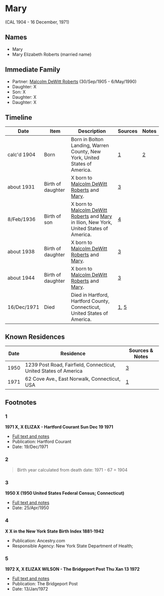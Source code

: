 ﻿---
layout: person
subject_key: i99819804
permalink: /people/i99819804
---

# Mary
(CAL 1904 - 16 December, 1971)

## Names

* Mary
* Mary Elizabeth Roberts (married name)

## Immediate Family

* Partner: [Malcolm DeWitt Roberts](./@21721539@-malcolm-dewitt-roberts-b1905-9-30-d1990-5-6.md) (30/Sep/1905 - 6/May/1990)
* Daughter: X
* Son: X
* Daughter: X
* Daughter: X

## Timeline

Date | Item | Description | Sources | Notes
---|---|---|---|---
calc'd 1904 | Born | Born in Bolton Landing, Warren County, New York, United States of America. | [1](#1) | [2](#2)
about 1931 | Birth of daughter | X born to [Malcolm DeWitt Roberts](./@21721539@-malcolm-dewitt-roberts-b1905-9-30-d1990-5-6.md) and [Mary](./@99819804@-mary-b1904-d1971-12-16.md). | [3](#3) | 
8/Feb/1936 | Birth of son | X born to [Malcolm DeWitt Roberts](./@21721539@-malcolm-dewitt-roberts-b1905-9-30-d1990-5-6.md) and [Mary](./@99819804@-mary-b1904-d1971-12-16.md) in Ilion, New York, United States of America. | [4](#4) | 
about 1938 | Birth of daughter | X born to [Malcolm DeWitt Roberts](./@21721539@-malcolm-dewitt-roberts-b1905-9-30-d1990-5-6.md) and [Mary](./@99819804@-mary-b1904-d1971-12-16.md). | [3](#3) | 
about 1944 | Birth of daughter | X born to [Malcolm DeWitt Roberts](./@21721539@-malcolm-dewitt-roberts-b1905-9-30-d1990-5-6.md) and [Mary](./@99819804@-mary-b1904-d1971-12-16.md). | [3](#3) | 
16/Dec/1971 | Died | Died in Hartford, Hartford County, Connecticut, United States of America. | [1](#1), [5](#5) | 

## Known Residences

Date | Residence | Sources & Notes
---|---|---
1950 | 1239 Post Road, Fairfield, Connecticut, United States of America | [3](#3)
1971 | 62 Cove Ave., East Norwalk, Connecticut, USA | [1](#1)

## Footnotes

### 1

**1971 X, X ELIZAX - Hartford Courant Sun Dec 19 1971**

* [Full text and notes](../sources/@8607200@-1971-roberts,-mary-elizabeth-hartford-courant-sun-dec-19-1971.md)
* Publication: Hartford Courant
* Date: 19/Dec/1971

### 2

> Birth year calculated from death date: 1971 - 67 = 1904
>


### 3

**1950 X (1950 United States Federal Census; Connecticut)**

* [Full text and notes](../sources/@8703207@-1950-roberts-1950-united-states-federal-census;-connecticut-.md)
* Date: 25/Apr/1950

### 4

**X X in the New York State Birth Index 1881-1942**

* Publication: Ancestry.com
* Responsible Agency: New York State Department of Health;

### 5

**1972 X, X ELIZAX WILSON - The Bridgeport Post Thu Xan 13 1972**

* [Full text and notes](../sources/@22454760@-1972-roberts,-mary-elizabeth-wilson-the-bridgeport-post-thu-jan-13-1972.md)
* Publication: The Bridgeport Post
* Date: 13/Jan/1972

